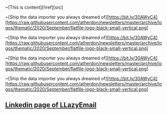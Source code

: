 ~[This is content][href][src]



~[Ship the data importer you always dreamed of][https://bit.ly/30AWyC4][https://raw.githubusercontent.com/atherdon/newsletters/master/archive/logos/thematic/2020/September/flatfile-logo-black-small-vertical.png]


~[Ship the data importer you always dreamed of][https://bit.ly/30AWyC4][https://raw.githubusercontent.com/atherdon/newsletters/master/archive/logos/thematic/2020/September/flatfile-logo-black-small-vertical.png]


~[Ship the data importer you always dreamed of][https://bit.ly/30AWyC4][https://raw.githubusercontent.com/atherdon/newsletters/master/archive/logos/thematic/2020/September/flatfile-logo-black-small-vertical.png]

~[Ship the data importer you always dreamed of][https://bit.ly/30AWyC4][https://raw.githubusercontent.com/atherdon/newsletters/master/archive/logos/thematic/2020/September/flatfile-logo-black-small-vertical.png]


## [Linkedin page of LLazyEmail](https://www.linkedin.com/company/llazyemail/)
